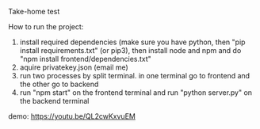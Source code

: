 Take-home test

How to run the project:

1. install required dependencies (make sure you have python, then "pip install requirements.txt" (or pip3), then install node and npm and do "npm install frontend/dependencies.txt"
3. aquire privatekey.json (email me)
4. run two processes by split terminal. in one terminal go to frontend and the other go to backend
5. run "npm start" on the frontend terminal and run "python server.py" on the backend terminal

demo:
https://youtu.be/QL2cwKxvuEM

   
